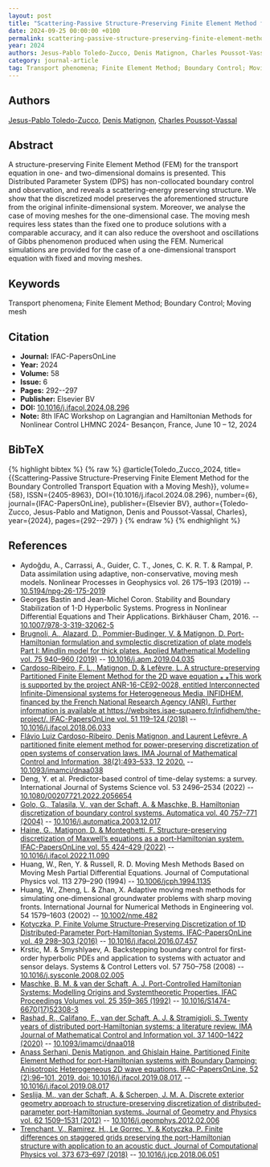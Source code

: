 ```yaml
---
layout: post
title: "Scattering-Passive Structure-Preserving Finite Element Method for the Boundary Controlled Transport Equation with a Moving Mesh"
date: 2024-09-25 00:00:00 +0100
permalink: scattering-passive-structure-preserving-finite-element-method-for-the-boundary-controlled-transport-equation-with-a-moving-mesh
year: 2024
authors: Jesus-Pablo Toledo-Zucco, Denis Matignon, Charles Poussot-Vassal
category: journal-article
tag: Transport phenomena; Finite Element Method; Boundary Control; Moving mesh
---
```

 
## Authors
[Jesus-Pablo Toledo-Zucco](authors/jesus-pablo-toledo-zucco), [Denis Matignon](authors/denis-matignon), [Charles Poussot-Vassal](authors/charles-poussot-vassal)
 
## Abstract
A structure-preserving Finite Element Method (FEM) for the transport equation in one- and two-dimensional domains is presented. This Distributed Parameter System (DPS) has non-collocated boundary control and observation, and reveals a scattering-energy preserving structure. We show that the discretized model preserves the aforementioned structure from the original infinite-dimensional system. Moreover, we analyse the case of moving meshes for the one-dimensional case. The moving mesh requires less states than the fixed one to produce solutions with a comparable accuracy, and it can also reduce the overshoot and oscillations of Gibbs phenomenon produced when using the FEM. Numerical simulations are provided for the case of a one-dimensional transport equation with fixed and moving meshes.
 
## Keywords
Transport phenomena; Finite Element Method; Boundary Control; Moving mesh
 
## Citation
- **Journal:** IFAC-PapersOnLine
- **Year:** 2024
- **Volume:** 58
- **Issue:** 6
- **Pages:** 292--297
- **Publisher:** Elsevier BV
- **DOI:** [10.1016/j.ifacol.2024.08.296](https://doi.org/10.1016/j.ifacol.2024.08.296)
- **Note:** 8th IFAC Workshop on Lagrangian and Hamiltonian Methods for Nonlinear Control LHMNC 2024- Besançon, France, June 10 – 12, 2024
 
## BibTeX
{% highlight bibtex %}
{% raw %}
@article{Toledo_Zucco_2024,
  title={{Scattering-Passive Structure-Preserving Finite Element Method for the Boundary Controlled Transport Equation with a Moving Mesh}},
  volume={58},
  ISSN={2405-8963},
  DOI={10.1016/j.ifacol.2024.08.296},
  number={6},
  journal={IFAC-PapersOnLine},
  publisher={Elsevier BV},
  author={Toledo-Zucco, Jesus-Pablo and Matignon, Denis and Poussot-Vassal, Charles},
  year={2024},
  pages={292--297}
}
{% endraw %}
{% endhighlight %}
 
## References
- Aydoğdu, A., Carrassi, A., Guider, C. T., Jones, C. K. R. T. & Rampal, P. Data assimilation using adaptive, non-conservative, moving mesh models. Nonlinear Processes in Geophysics vol. 26 175–193 (2019) -- [10.5194/npg-26-175-2019](https://doi.org/10.5194/npg-26-175-2019)
- Georges Bastin and Jean-Michel Coron. Stability and Boundary Stabilization of 1-D Hyperbolic Systems. Progress in Nonlinear Differential Equations and Their Applications. Birkhäuser Cham, 2016. -- [10.1007/978-3-319-32062-5](https://doi.org/10.1007/978-3-319-32062-5)
- [Brugnoli, A., Alazard, D., Pommier-Budinger, V. & Matignon, D. Port-Hamiltonian formulation and symplectic discretization of plate models Part I: Mindlin model for thick plates. Applied Mathematical Modelling vol. 75 940–960 (2019)](port-hamiltonian-formulation-and-symplectic-discretization-of-plate-models-part-i-mindlin-model-for-thick-plates) -- [10.1016/j.apm.2019.04.035](https://doi.org/10.1016/j.apm.2019.04.035)
- [Cardoso-Ribeiro, F. L., Matignon, D. & Lefèvre, L. A structure-preserving Partitioned Finite Element Method for the 2D wave equation ⁎ ⁎This work is supported by the project ANR-16-CE92-0028, entitled Interconnected Infinite-Dimensional systems for Heterogeneous Media, INFIDHEM, financed by the French National Research Agency (ANR). Further information is available at https://websites.isae-supaero.fr/infidhem/the-project/. IFAC-PapersOnLine vol. 51 119–124 (2018)](a-structure-preserving-partitioned-finite-element-method-for-the-2d-wave-equation) -- [10.1016/j.ifacol.2018.06.033](https://doi.org/10.1016/j.ifacol.2018.06.033)
- [Flávio Luiz Cardoso-Ribeiro, Denis Matignon, and Laurent Lefèvre. A partitioned finite element method for power-preserving discretization of open systems of conservation laws. IMA Journal of Mathematical Control and Information, 38(2):493–533, 12 2020.](a-partitioned-finite-element-method-for-power-preserving-discretization-of-open-systems-of-conservation-laws) -- [10.1093/imamci/dnaa038](https://doi.org/10.1093/imamci/dnaa038)
- Deng, Y. et al. Predictor-based control of time-delay systems: a survey. International Journal of Systems Science vol. 53 2496–2534 (2022) -- [10.1080/00207721.2022.2056654](https://doi.org/10.1080/00207721.2022.2056654)
- [Golo, G., Talasila, V., van der Schaft, A. & Maschke, B. Hamiltonian discretization of boundary control systems. Automatica vol. 40 757–771 (2004)](hamiltonian-discretization-of-boundary-control-systems) -- [10.1016/j.automatica.2003.12.017](https://doi.org/10.1016/j.automatica.2003.12.017)
- [Haine, G., Matignon, D. & Monteghetti, F. Structure-preserving discretization of Maxwell’s equations as a port-Hamiltonian system. IFAC-PapersOnLine vol. 55 424–429 (2022)](structure-preserving-discretization-of-maxwell-s-equations-as-a-port-hamiltonian-system) -- [10.1016/j.ifacol.2022.11.090](https://doi.org/10.1016/j.ifacol.2022.11.090)
- Huang, W., Ren, Y. & Russell, R. D. Moving Mesh Methods Based on Moving Mesh Partial Differential Equations. Journal of Computational Physics vol. 113 279–290 (1994) -- [10.1006/jcph.1994.1135](https://doi.org/10.1006/jcph.1994.1135)
- Huang, W., Zheng, L. & Zhan, X. Adaptive moving mesh methods for simulating one‐dimensional groundwater problems with sharp moving fronts. International Journal for Numerical Methods in Engineering vol. 54 1579–1603 (2002) -- [10.1002/nme.482](https://doi.org/10.1002/nme.482)
- [Kotyczka, P. Finite Volume Structure-Preserving Discretization of 1D Distributed-Parameter Port-Hamiltonian Systems. IFAC-PapersOnLine vol. 49 298–303 (2016)](finite-volume-structure-preserving-discretization-of-1d-distributed-parameter-port-hamiltonian-systems) -- [10.1016/j.ifacol.2016.07.457](https://doi.org/10.1016/j.ifacol.2016.07.457)
- Krstic, M. & Smyshlyaev, A. Backstepping boundary control for first-order hyperbolic PDEs and application to systems with actuator and sensor delays. Systems &amp; Control Letters vol. 57 750–758 (2008) -- [10.1016/j.sysconle.2008.02.005](https://doi.org/10.1016/j.sysconle.2008.02.005)
- [Maschke, B. M. & van der Schaft, A. J. Port-Controlled Hamiltonian Systems: Modelling Origins and Systemtheoretic Properties. IFAC Proceedings Volumes vol. 25 359–365 (1992)](port-controlled-hamiltonian-systems-modelling-origins-and-systemtheoretic-properties-92) -- [10.1016/S1474-6670(17)52308-3](https://doi.org/10.1016/S1474-6670(17)52308-3)
- [Rashad, R., Califano, F., van der Schaft, A. J. & Stramigioli, S. Twenty years of distributed port-Hamiltonian systems: a literature review. IMA Journal of Mathematical Control and Information vol. 37 1400–1422 (2020)](twenty-years-of-distributed-port-hamiltonian-systems-a-literature-review) -- [10.1093/imamci/dnaa018](https://doi.org/10.1093/imamci/dnaa018)
- [Anass Serhani, Denis Matignon, and Ghislain Haine. Partitioned Finite Element Method for port-Hamiltonian systems with Boundary Damping: Anisotropic Heterogeneous 2D wave equations. IFAC-PapersOnLine, 52 (2):96–101, 2019. doi: 10.1016/j.ifacol.2019.08.017.](partitioned-finite-element-method-for-port-hamiltonian-systems-with-boundary-damping-anisotropic-heterogeneous-2d-wave-equations) -- [10.1016/j.ifacol.2019.08.017](https://doi.org/10.1016/j.ifacol.2019.08.017)
- [Seslija, M., van der Schaft, A. & Scherpen, J. M. A. Discrete exterior geometry approach to structure-preserving discretization of distributed-parameter port-Hamiltonian systems. Journal of Geometry and Physics vol. 62 1509–1531 (2012)](discrete-exterior-geometry-approach-to-structure-preserving-discretization-of-distributed-parameter-port-hamiltonian-systems) -- [10.1016/j.geomphys.2012.02.006](https://doi.org/10.1016/j.geomphys.2012.02.006)
- [Trenchant, V., Ramirez, H., Le Gorrec, Y. & Kotyczka, P. Finite differences on staggered grids preserving the port-Hamiltonian structure with application to an acoustic duct. Journal of Computational Physics vol. 373 673–697 (2018)](finite-differences-on-staggered-grids-preserving-the-port-hamiltonian-structure-with-application-to-an-acoustic-duct) -- [10.1016/j.jcp.2018.06.051](https://doi.org/10.1016/j.jcp.2018.06.051)

